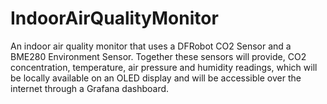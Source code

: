 # IndoorAirQualityMonitor
An indoor air quality monitor that uses a DFRobot CO2 Sensor and a BME280 Environment Sensor. Together these sensors will provide, CO2 concentration, temperature, air pressure and humidity readings, which will be locally available on an OLED display and will be accessible over the internet through a Grafana dashboard.
